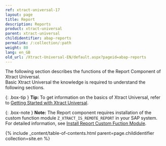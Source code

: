 ```yaml
---
ref: xtract-universal-17
layout: page
title: Report
description: Reports
product: xtract-universal
parent: xtract-universal
childidentifier: abap-reports
permalink: /:collection/:path
weight: 80
lang: en_GB
old_url: /Xtract-Universal-EN/default.aspx?pageid=abap-reports
---
```


The following section describes the functions of the Report Component of Xtract Universal. <br>
Basic Xtract Universal the knowledge is required to understand the following sections. <br>

{: .box-tip }
**Tip:** To get information on the basics of Xtract Universal, refer to [Getting Started with Xtract Universal](./getting-started). <br>

{: .box-note }
**Note:** The Report component requires installation of the custom function module `Z_XTRACT_IS_REMOTE_REPORT` in your SAP system. For detailed information, see [Install Report Custom Fuction Module](./sap-customizing/install-report-custom-function-module).


{% include _content/table-of-contents.html parent=page.childidentifier collection=site.en %}

